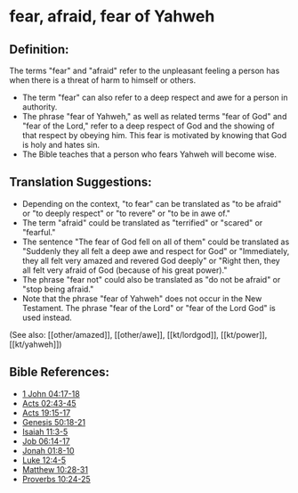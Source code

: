 # fear, afraid, fear of Yahweh #

## Definition: ##

The terms "fear" and "afraid" refer to the unpleasant feeling a person has when there is a threat of harm to himself or others.

* The term "fear" can also refer to a deep respect and awe for a person in authority.
* The phrase "fear of Yahweh," as well as related terms "fear of God" and "fear of the Lord," refer to a deep respect of God and the showing of that respect by obeying him. This fear is motivated by knowing that God is holy and hates sin.
* The Bible teaches that a person who fears Yahweh will become wise.

## Translation Suggestions: ##

* Depending on the context, "to fear" can be translated as "to be afraid" or "to deeply respect" or "to revere" or "to be in awe of."
* The term "afraid" could be translated as "terrified" or "scared" or "fearful."
* The sentence "The fear of God fell on all of them" could be translated as "Suddenly they all felt a deep awe and respect for God" or "Immediately, they all felt very amazed and revered God deeply" or "Right then, they all felt very afraid of God (because of his great power)."
* The phrase "fear not" could also be translated as "do not be afraid" or "stop being afraid."
* Note that the phrase "fear of Yahweh" does not occur in the New Testament. The phrase "fear of the Lord" or "fear of the Lord God" is used instead.

(See also: [[other/amazed]], [[other/awe]], [[kt/lordgod]], [[kt/power]], [[kt/yahweh]])

## Bible References: ##

* [1 John 04:17-18](en/tn/1jn/help/04/17)
* [Acts 02:43-45](en/tn/act/help/02/43)
* [Acts 19:15-17](en/tn/act/help/19/15)
* [Genesis 50:18-21](en/tn/gen/help/50/18)
* [Isaiah 11:3-5](en/tn/isa/help/11/03)
* [Job 06:14-17](en/tn/job/help/06/14)
* [Jonah 01:8-10](en/tn/jon/help/01/08)
* [Luke 12:4-5](en/tn/luk/help/12/04)
* [Matthew 10:28-31](en/tn/mat/help/10/28)
* [Proverbs 10:24-25](en/tn/pro/help/10/24)